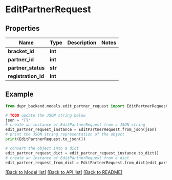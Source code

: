 # EditPartnerRequest


## Properties

Name | Type | Description | Notes
------------ | ------------- | ------------- | -------------
**bracket_id** | **int** |  | 
**partner_id** | **int** |  | 
**partner_status** | **str** |  | 
**registration_id** | **int** |  | 

## Example

```python
from dupr_backend.models.edit_partner_request import EditPartnerRequest

# TODO update the JSON string below
json = "{}"
# create an instance of EditPartnerRequest from a JSON string
edit_partner_request_instance = EditPartnerRequest.from_json(json)
# print the JSON string representation of the object
print(EditPartnerRequest.to_json())

# convert the object into a dict
edit_partner_request_dict = edit_partner_request_instance.to_dict()
# create an instance of EditPartnerRequest from a dict
edit_partner_request_from_dict = EditPartnerRequest.from_dict(edit_partner_request_dict)
```
[[Back to Model list]](../README.md#documentation-for-models) [[Back to API list]](../README.md#documentation-for-api-endpoints) [[Back to README]](../README.md)


